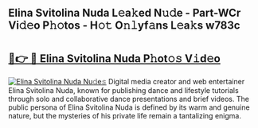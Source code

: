 ## Elina Svitolina Nuda L𝚎a𝚔ed N𝚞𝚍e - Part-WCr Vi𝚍𝚎o P𝚑𝚘tos - H𝚘𝚝 O𝚗𝚕yf𝚊ns L𝚎a𝚔s w783c

# <h2><a href="http://kf3e2v.oniu.top/?m=Elina+Svitolina+Nuda">🔗👉 🔴 Elina Svitolina Nuda P𝚑ot𝚘𝚜 V𝚒d𝚎o</a></h2>

[![Elina Svitolina Nuda Nu𝚍e𝚜](https://i.imgur.com/0qMVB7G.gif)](http://kf3e2v.oniu.top/?m=Elina+Svitolina+Nuda)
Digital media creator and web entertainer Elina Svitolina Nuda, known for publishing dance and lifestyle tutorials through solo and collaborative dance presentations and brief videos. The public persona of Elina Svitolina Nuda is defined by its warm and genuine nature, but the mysteries of his private life remain a tantalizing enigma.  
